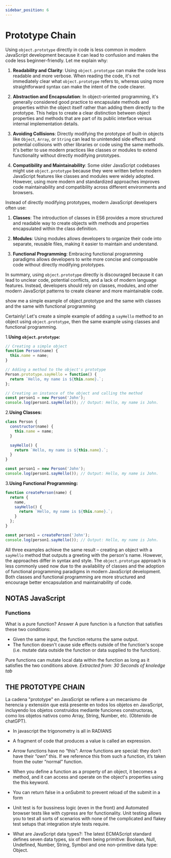 ```yaml
---
sidebar_position: 6
---
```


# Prototype Chain

Using `object.prototype` directly in code is less common in modern JavaScript development because it can lead to confusion and makes the code less beginner-friendly. Let me explain why:

1. **Readability and Clarity**: Using `object.prototype` can make the code less readable and more verbose. When reading the code, it's not immediately clear what `object.prototype` refers to, whereas using more straightforward syntax can make the intent of the code clearer.

2. **Abstraction and Encapsulation**: In object-oriented programming, it's generally considered good practice to encapsulate methods and properties within the object itself rather than adding them directly to the prototype. This helps to create a clear distinction between object properties and methods that are part of its public interface versus internal implementation details.

3. **Avoiding Collisions**: Directly modifying the prototype of built-in objects like `Object`, `Array`, or `String` can lead to unintended side effects and potential collisions with other libraries or code using the same methods. It's better to use modern practices like classes or modules to extend functionality without directly modifying prototypes.

4. **Compatibility and Maintainability**: Some older JavaScript codebases might use `object.prototype` because they were written before modern JavaScript features like classes and modules were widely adopted. However, using more modern and standardized approaches improves code maintainability and compatibility across different environments and browsers.

Instead of directly modifying prototypes, modern JavaScript developers often use:

1. **Classes**: The introduction of classes in ES6 provides a more structured and readable way to create objects with methods and properties encapsulated within the class definition.

2. **Modules**: Using modules allows developers to organize their code into separate, reusable files, making it easier to maintain and understand.

3. **Functional Programming**: Embracing functional programming paradigms allows developers to write more concise and composable code without directly modifying prototypes.

In summary, using `object.prototype` directly is discouraged because it can lead to unclear code, potential conflicts, and a lack of modern language features. Instead, developers should rely on classes, modules, and other modern JavaScript patterns to create cleaner and more maintainable code.

show me a simple example of object.prototype and the same with classes and the same with functional programming

Certainly! Let's create a simple example of adding a `sayHello` method to an object using `object.prototype`, then the same example using classes and functional programming.

1.**Using `object.prototype`:**

```javascript
// Creating a simple object
function Person(name) {
  this.name = name;
}

// Adding a method to the object's prototype
Person.prototype.sayHello = function() {
  return `Hello, my name is ${this.name}.`;
};

// Creating an instance of the object and calling the method
const person1 = new Person('John');
console.log(person1.sayHello()); // Output: Hello, my name is John.
```

2.**Using Classes:**

```javascript
class Person {
  constructor(name) {
    this.name = name;
  }

  sayHello() {
    return `Hello, my name is ${this.name}.`;
  }
}

const person1 = new Person('John');
console.log(person1.sayHello()); // Output: Hello, my name is John.
```

3.**Using Functional Programming:**

```javascript
function createPerson(name) {
  return {
    name,
    sayHello() {
      return `Hello, my name is ${this.name}.`;
    }
  };
}

const person1 = createPerson('John');
console.log(person1.sayHello()); // Output: Hello, my name is John.
```

All three examples achieve the same result – creating an object with a `sayHello` method that outputs a greeting with the person's name. However, the approaches differ in syntax and style. The `object.prototype` approach is less commonly used now due to the availability of classes and the adoption of functional programming paradigms in modern JavaScript development. Both classes and functional programming are more structured and encourage better encapsulation and maintainability of code.

## **NOTAS JavaScript**

### **Functions**

What is a pure function?
Answer
A pure function is a function that satisfies these two conditions:

- Given the same input, the function returns the same output.
- The function doesn't cause side effects outside of the function's scope (i.e. mutate data outside the function or data supplied to the function).

Pure functions can mutate local data within the function as long as it satisfies the two conditions above.
*Extracted from: 30 Seconds of knoledge tab*

## THE PROTOTYPE CHAIN

La cadena "prototype" en JavaScript se refiere a un mecanismo de herencia y extensión que está presente en todos los objetos en JavaScript, incluyendo los objetos construidos mediante funciones constructoras, como los objetos nativos como Array, String, Number, etc. (Obtenido de chatGPT).

- In javascript the trigonometry is all in RADIANS

- A fragment of code that produces a value is called an expression.

- Arrow functions have no “this”: Arrow functions are special: they don’t have their “own” this. If we reference this from such a function, it’s taken from the outer “normal” function.

- When you define a function as a property of an object, it becomes a method, and it can access and operate on the object's properties using the this keyword.

- You can return false in a onSubmit to prevent reload of the submit in a form

- Unit test is for bussiness logic (even in the front) and Automated browser tests like with cypress are for functionality.
Unit testing allows you to test all sorts of scenarios with none of the complicated and flakey test setups that integration style tests require.

- What are JavaScript data types?: The latest ECMAScript standard defines seven data types, six of them being primitive:
Boolean,
Null,
Undefined,
Number,
String,
Symbol
and one non-primitive data type: Object.

